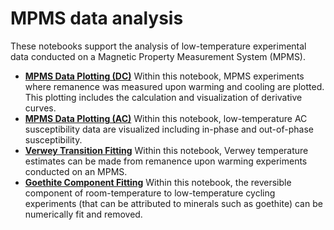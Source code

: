 # MPMS data analysis

These notebooks support the analysis of low-temperature experimental data conducted on a Magnetic Property Measurement System (MPMS).

- [**MPMS Data Plotting (DC)**](../MPMS_plot_dc.ipynb) Within this notebook, MPMS experiments where remanence was measured upon warming and cooling are plotted. This plotting includes the calculation and visualization of derivative curves.
- [**MPMS Data Plotting (AC)**](../MPMS_plot_ac.ipynb) Within this notebook, low-temperature AC susceptibility data are visualized including in-phase and out-of-phase susceptibility.
- [**Verwey Transition Fitting**](../MPMS_verwey_fit.ipynb) Within this notebook, Verwey temperature estimates can be made from remanence upon warming experiments conducted on an MPMS.
- [**Goethite Component Fitting**](../MPMS_geothite_fit.ipynb) Within this notebook, the reversible component of room-temperature to low-temperature cycling experiments (that can be attributed to minerals such as goethite) can be numerically fit and removed.